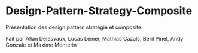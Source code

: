 # Design-Pattern-Strategy-Composite
Présentation des design pattern stratégie et composite.

Fait par Allan Delesvaux, Lucas Leiner, Mathias Cazals, Beril Pinel, Andy Gonzale et Maxime Monterin
